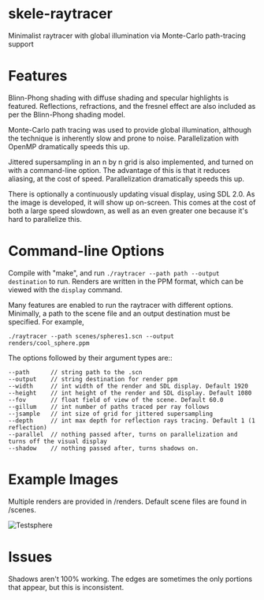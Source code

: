# skele-raytracer
Minimalist raytracer with global illumination via Monte-Carlo path-tracing support

# Features
Blinn-Phong shading with diffuse shading and specular highlights is featured. Reflections, refractions, and the fresnel effect are also included as per the Blinn-Phong shading model.

Monte-Carlo path tracing was used to provide global illumination, although the technique is inherently slow and prone to noise.
Parallelization with OpenMP dramatically speeds this up.

Jittered supersampling in an n by n grid is also implemented, and turned on with a command-line option. The advantage of this is that it reduces aliasing, at the cost of speed. Parallelization dramatically speeds this up.

There is optionally a continuously updating visual display, using SDL 2.0. As the image is developed, it will show up on-screen. This comes at the cost of both a large speed slowdown, as well as an even greater one because it's hard to parallelize this.

# Command-line Options
Compile with "make", and run ``./raytracer --path path --output destination`` to run. Renders are written in the PPM format, which can be viewed with the ``display`` command.

Many features are enabled to run the raytracer with different options.
Minimally, a path to the scene file and an output destination must be specified. For example,

	./raytracer --path scenes/spheres1.scn --output renders/cool_sphere.ppm

The options followed by their argument types are::
```
--path		// string path to the .scn
--output	// string destination for render ppm
--width 	// int width of the render and SDL display. Default 1920
--height 	// int height of the render and SDL display. Default 1080
--fov		// float field of view of the scene. Default 60.0
--gillum	// int number of paths traced per ray follows
--jsample 	// int size of grid for jittered supersampling
--depth		// int max depth for reflection rays tracing. Default 1 (1 reflection)
--parallel	// nothing passed after, turns on parallelization and turns off the visual display
--shadow	// nothing passed after, turns shadows on.
```

# Example Images
Multiple renders are provided in /renders. Default scene files are found in /scenes.

![Testsphere](https://github.com/lilinitsy/skele-raytracer/blob/master/renders/no_shadow/bp_jsample5.ppm)

# Issues
Shadows aren't 100% working. The edges are sometimes the only portions that appear, but this is inconsistent.

